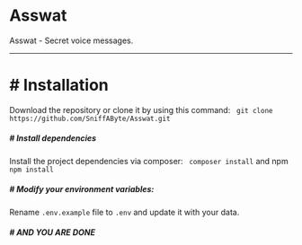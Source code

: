 # Asswat
Asswat - Secret voice messages.

---
    
# # Installation
Download the repository or clone it by using this command:
` git clone https://github.com/SniffAByte/Asswat.git`

##### # Install dependencies
Install the project dependencies via composer:
` composer install` and npm ` npm install`

##### # Modify your environment variables:
Rename `.env.example` file to `.env` and update it with your data.

##### # AND YOU ARE DONE